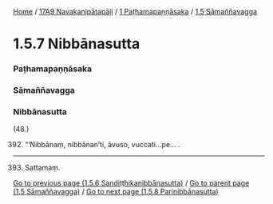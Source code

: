 
[Home](/) / [17A9 Navakanipātapāḷi](../../../17A9.md) / [1 Paṭhamapaṇṇāsaka](../../1.md) / [1.5 Sāmaññavagga](../1.5.md)

# 1.5.7 Nibbānasutta

### Paṭhamapaṇṇāsaka

### Sāmaññavagga

### Nibbānasutta

(48.)

392. “‘Nibbānaṃ, nibbānan’ti, āvuso, vuccati…pe… .

---

393. Sattamaṃ.



[Go to previous page (1.5.6 Sandiṭṭhikanibbānasutta)](1.5.6.md) / [Go to parent page (1.5 Sāmaññavagga)](../1.5.md) / [Go to next page (1.5.8 Parinibbānasutta)](1.5.8.md)


